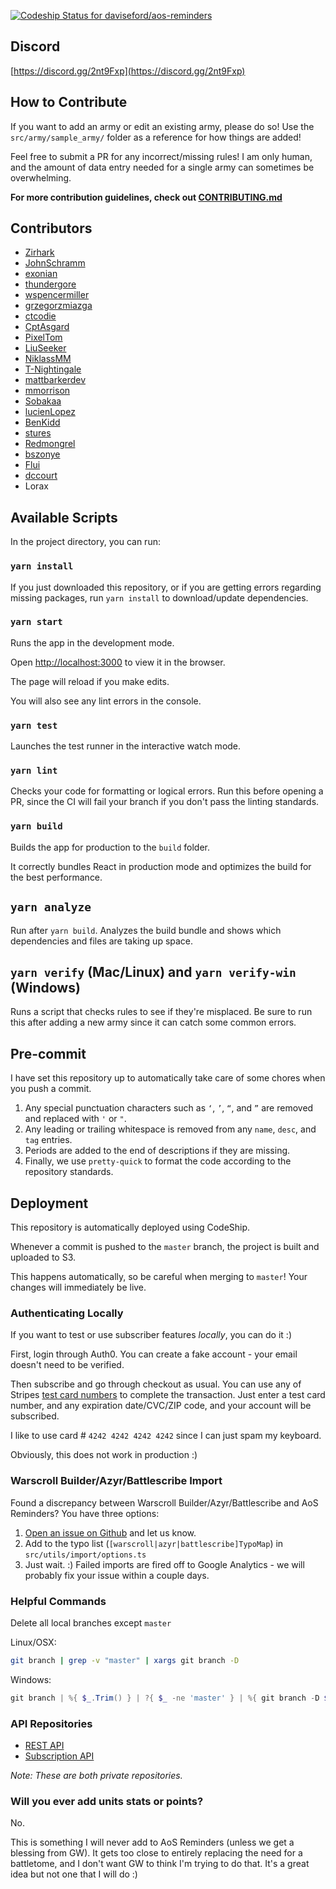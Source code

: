 [![Codeship Status for daviseford/aos-reminders](https://app.codeship.com/projects/c0b303b0-94f9-0137-ac21-1aa1838f71d2/status?branch=master)](https://app.codeship.com/projects/357042)

## Discord

[https://discord.gg/2nt9Fxp](https://discord.gg/2nt9Fxp)

## How to Contribute

If you want to add an army or edit an existing army, please do so! Use the `src/army/sample_army/` folder as a reference for how things are added!

Feel free to submit a PR for any incorrect/missing rules! I am only human, and the amount of data entry needed for a single army can sometimes be overwhelming.

**For more contribution guidelines, check out [CONTRIBUTING.md](https://github.com/daviseford/aos-reminders/blob/master/CONTRIBUTING.md)**

## Contributors

+ [Zirhark](https://github.com/Zirhark)
+ [JohnSchramm](https://github.com/JohnSchramm)
+ [exonian](https://github.com/exonian)
+ [thundergore](https://github.com/thundergore)
+ [wspencermiller](https://github.com/wspencermiller)
+ [grzegorzmiazga](https://github.com/grzegorzmiazga)
+ [ctcodie](https://github.com/ctcodie)
+ [CptAsgard](https://github.com/CptAsgard)
+ [PixelTom](https://github.com/PixelTom)
+ [LiuSeeker](https://github.com/LiuSeeker)
+ [NiklassMM](https://github.com/NiklasMM)
+ [T-Nightingale](https://github.com/T-Nightingale)
+ [mattbarkerdev](https://github.com/mattbarkerdev)
+ [mmorrison](https://github.com/mmorrison)
+ [Sobakaa](https://github.com/Sobakaa)
+ [lucienLopez](https://github.com/lucienLopez)
+ [BenKidd](https://github.com/BenKidd)
+ [stures](https://github.com/stures)
+ [Redmongrel](https://github.com/Redmongrel)
+ [bszonye](https://github.com/bszonye)
+ [Flui](https://github.com/Flui)
+ [dccourt](https://github.com/dccourt)
+ Lorax

## Available Scripts

In the project directory, you can run:

### `yarn install`

If you just downloaded this repository, or if you are getting errors regarding missing packages, run `yarn install` to download/update dependencies.

### `yarn start`

Runs the app in the development mode.

Open [http://localhost:3000](http://localhost:3000) to view it in the browser.

The page will reload if you make edits.

You will also see any lint errors in the console.

### `yarn test`

Launches the test runner in the interactive watch mode.

### `yarn lint`

Checks your code for formatting or logical errors. Run this before opening a PR, since the CI will fail your branch if you don't pass the linting standards.

### `yarn build`

Builds the app for production to the `build` folder.

It correctly bundles React in production mode and optimizes the build for the best performance.

## `yarn analyze`

Run after `yarn build`. Analyzes the build bundle and shows which dependencies and files are taking up space.

## `yarn verify` (Mac/Linux) and `yarn verify-win` (Windows)

Runs a script that checks rules to see if they're misplaced. Be sure to run this after adding a new army since it can catch some common errors.

## Pre-commit

I have set this repository up to automatically take care of some chores when you push a commit.

1. Any special punctuation characters such as `‘`, `’`, `“`, and `”` are removed and replaced with `'` or `"`.
2. Any leading or trailing whitespace is removed from any `name`, `desc`, and `tag` entries.
3. Periods are added to the end of descriptions if they are missing.
4. Finally, we use `pretty-quick` to format the code according to the repository standards.

## Deployment

This repository is automatically deployed using CodeShip.

Whenever a commit is pushed to the `master` branch, the project is built and uploaded to S3.

This happens automatically, so be careful when merging to `master`! Your changes will immediately be live.

### Authenticating Locally

If you want to test or use subscriber features _locally_, you can do it :)

First, login through Auth0. You can create a fake account - your email doesn't need to be verified.

Then subscribe and go through checkout as usual. You can use any of Stripes [test card numbers](https://stripe.com/docs/testing#cards) to complete the transaction. Just enter a test card number, and any expiration date/CVC/ZIP code, and your account will be subscribed.

I like to use card # `4242 4242 4242 4242` since I can just spam my keyboard.

Obviously, this does not work in production :)

### Warscroll Builder/Azyr/Battlescribe Import

Found a discrepancy between Warscroll Builder/Azyr/Battlescribe and AoS Reminders? You have three options:

1. [Open an issue on Github](https://github.com/daviseford/aos-reminders/issues) and let us know.
2. Add to the typo list (`[warscroll|azyr|battlescribe]TypoMap`) in `src/utils/import/options.ts`
3. Just wait. :) Failed imports are fired off to Google Analytics - we will probably fix your issue within a couple days.


### Helpful Commands

Delete all local branches except `master`

Linux/OSX:

```bash
git branch | grep -v "master" | xargs git branch -D
```

Windows:

```powershell
git branch | %{ $_.Trim() } | ?{ $_ -ne 'master' } | %{ git branch -D $_ }
```

### API Repositories

+ [REST API](https://github.com/daviseford/aos-reminders-rest-api)
+ [Subscription API](https://github.com/daviseford/aos-reminders-subscription-api)

_Note: These are both private repositories._

### Will you ever add units stats or points?

No.

This is something I will never add to AoS Reminders (unless we get a blessing from GW). It gets too close to entirely replacing the need for a battletome, and I don't want GW to think I'm trying to do that. It's a great idea but not one that I will do :)
